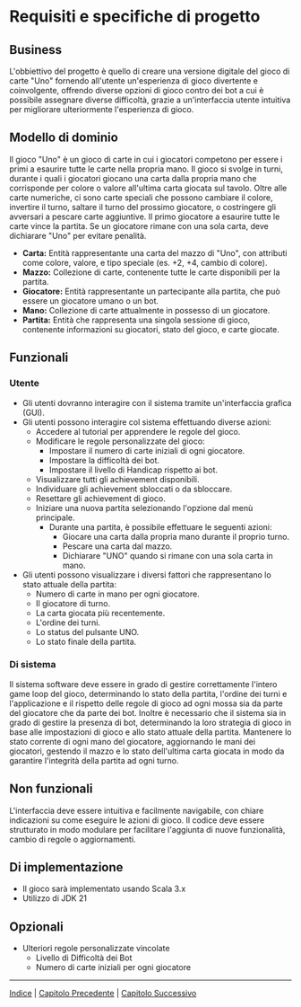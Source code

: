# Requisiti e specifiche di progetto

## Business

L'obbiettivo del progetto è quello di creare una versione digitale del gioco di carte "Uno"
fornendo all'utente un'esperienza di gioco divertente e coinvolgente, offrendo diverse opzioni di gioco
contro dei bot a cui è possibile assegnare diverse difficoltà, grazie a un'interfaccia utente intuitiva
per migliorare ulteriormente l'esperienza di gioco.

## Modello di dominio

Il gioco "Uno" è un gioco di carte in cui i giocatori competono per essere i primi a esaurire tutte le carte nella propria mano. 
Il gioco si svolge in turni, durante i quali i giocatori giocano una carta dalla propria mano che corrisponde per colore o valore 
all'ultima carta giocata sul tavolo. Oltre alle carte numeriche, ci sono carte speciali che possono cambiare il colore, invertire 
il turno, saltare il turno del prossimo giocatore, o costringere gli avversari a pescare carte aggiuntive. Il primo giocatore a 
esaurire tutte le carte vince la partita. Se un giocatore rimane con una sola carta, deve dichiarare "Uno" per evitare penalità.

- **Carta:** Entità rappresentante una carta del mazzo di "Uno", con attributi come colore, valore, e tipo speciale (es. +2, +4, cambio di colore).
- **Mazzo:** Collezione di carte, contenente tutte le carte disponibili per la partita.
- **Giocatore:** Entità rappresentante un partecipante alla partita, che può essere un giocatore umano o un bot.
- **Mano:** Collezione di carte attualmente in possesso di un giocatore.
- **Partita:** Entità che rappresenta una singola sessione di gioco, contenente informazioni su giocatori, stato del gioco, e carte giocate.

## Funzionali

### Utente

- Gli utenti dovranno interagire con il sistema tramite un'interfaccia grafica (GUI).
- Gli utenti possono interagire col sistema effettuando diverse azioni:
  - Accedere al tutorial per apprendere le regole del gioco.
  - Modificare le regole personalizzate del gioco:
    - Impostare il numero di carte iniziali di ogni giocatore.
    - Impostare la difficoltà dei bot.
    - Impostare il livello di Handicap rispetto ai bot.
  - Visualizzare tutti gli achievement disponibili.
  - Individuare gli achievement sbloccati o da sbloccare.
  - Resettare gli achievement di gioco.
  - Iniziare una nuova partita selezionando l'opzione dal menù principale.
    - Durante una partita, è possibile effettuare le seguenti azioni:
      - Giocare una carta dalla propria mano durante il proprio turno.
      - Pescare una carta dal mazzo.
      - Dichiarare "UNO" quando si rimane con una sola carta in mano.
- Gli utenti possono visualizzare i diversi fattori che rappresentano lo stato attuale della partita:
    - Numero di carte in mano per ogni giocatore.
    - Il giocatore di turno.
    - La carta giocata più recentemente.
    - L'ordine dei turni.
    - Lo status del pulsante UNO.
    - Lo stato finale della partita.


### Di sistema

Il sistema software deve essere in grado di gestire correttamente l'intero game loop del gioco,
determinando lo stato della partita,
l'ordine dei turni e l'applicazione e il rispetto delle regole di gioco ad ogni mossa sia 
da parte del giocatore che da 
parte dei bot.
Inoltre è necessario che il sistema sia in grado di gestire la presenza di bot,
determinando la loro strategia di gioco in base
alle impostazioni di gioco e allo stato attuale della partita.
Mantenere lo stato corrente di ogni mano del giocatore, aggiornando le mani dei giocatori,
gestendo il mazzo e lo stato 
dell'ultima carta giocata in modo da garantire l'integrità della partita ad ogni turno.

## Non funzionali
L'interfaccia deve essere intuitiva e facilmente navigabile,
con chiare indicazioni su come eseguire le azioni di gioco. 
Il codice deve essere strutturato in modo modulare per facilitare 
l'aggiunta di nuove funzionalità, cambio di regole o aggiornamenti.

## Di implementazione

- Il gioco sarà implementato usando Scala 3.x
- Utilizzo di JDK 21

## Opzionali
 - Ulteriori regole personalizzate vincolate
   - Livello di Difficoltà dei Bot
   - Numero di carte iniziali per ogni giocatore

---

[Indice](../index.md) | [Capitolo Precedente](./1-Processo.md) | [Capitolo Successivo](./3-Design-architetturale.md)